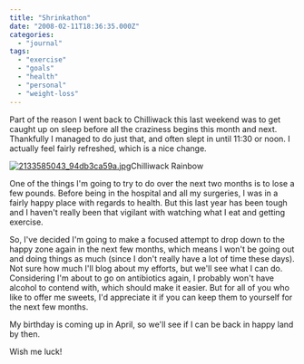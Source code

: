 ```yaml
---
title: "Shrinkathon"
date: "2008-02-11T18:36:35.000Z"
categories: 
  - "journal"
tags: 
  - "exercise"
  - "goals"
  - "health"
  - "personal"
  - "weight-loss"
---
```


Part of the reason I went back to Chilliwack this last weekend was to get caught up on sleep before all the craziness begins this month and next. Thankfully I managed to do just that, and often slept in until 11:30 or noon. I actually feel fairly refreshed, which is a nice change.

[![2133585043_94db3ca59a.jpg](http://www.migratorynerd.com/wp-content/uploads/2008/02/2133585043_94db3ca59a.jpg)](http://www.migratorynerd.com/2008/02/shrinkathon/909/ "2133585043_94db3ca59a.jpg")Chilliwack Rainbow

One of the things I'm going to try to do over the next two months is to lose a few pounds. Before being in the hospital and all my surgeries, I was in a fairly happy place with regards to health. But this last year has been tough and I haven't really been that vigilant with watching what I eat and getting exercise.

So, I've decided I'm going to make a focused attempt to drop down to the happy zone again in the next few months, which means I won't be going out and doing things as much (since I don't really have a lot of time these days). Not sure how much I'll blog about my efforts, but we'll see what I can do. Considering I'm about to go on antibiotics again, I probably won't have alcohol to contend with, which should make it easier. But for all of you who like to offer me sweets, I'd appreciate it if you can keep them to yourself for the next few months.

My birthday is coming up in April, so we'll see if I can be back in happy land by then.

Wish me luck!

